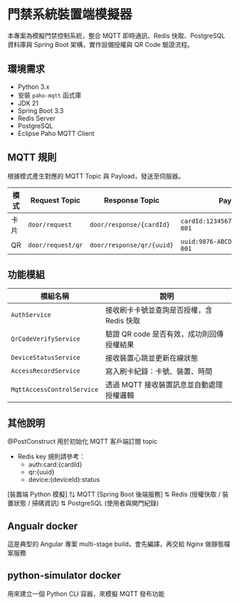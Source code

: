 # 門禁系統裝置端模擬器

本專案為模擬門禁控制系統，整合 MQTT 即時通訊、Redis 快取、PostgreSQL 資料庫與 Spring Boot 架構，實作設備授權與 QR Code 驗證流程。

## 環境需求

- Python 3.x
- 安裝 `paho-mqtt` 函式庫
- JDK 21
- Spring Boot 3.3
- Redis Server
- PostgreSQL
- Eclipse Paho MQTT Client

## MQTT 規則

根據模式產生對應的 MQTT Topic 與 Payload，發送至伺服器。

| 模式 | Request Topic     | Response Topic            | Payload 範例                             |
| -- | ----------------- | ------------------------- | -------------------------------------- |
| 卡片 | `door/request`    | `door/response/{cardId}`  | `cardId:123456789,deviceId:device-001` |
| QR | `door/request/qr` | `door/response/qr/{uuid}` | `uuid:9876-ABCD,deviceId:device-001`   |


## 功能模組
| 模組名稱 | 說明 |
|----------|------|
| `AuthService` | 接收刷卡卡號並查詢是否授權，含 Redis 快取 |
| `QrCodeVerifyService` | 驗證 QR code 是否有效，成功則回傳授權結果 |
| `DeviceStatusService` | 接收裝置心跳並更新在線狀態 |
| `AccessRecordService` | 寫入刷卡紀錄：卡號、裝置、時間|
| `MqttAccessControlService` | 透過 MQTT 接收裝置訊息並自動處理授權邏輯 |

## 其他說明
@PostConstruct 用於初始化 MQTT 客戶端訂閱 topic

* Redis key 規則請參考：
  * auth:card:{cardId}
  * qr:{uuid}
  * device:{deviceId}:status

[裝置端 Python 模擬]
⇅ MQTT
[Spring Boot 後端服務]
⇅ Redis 
(授權快取 / 裝置狀態 / 掃碼資訊)
⇅ PostgreSQL
(使用者與開門紀錄)

## Angualr docker
這是典型的 Angular 專案 multi-stage build，會先編譯，再交給 Nginx 做靜態檔案服務

## python-simulator docker
用來建立一個 Python CLI 容器，來模擬 MQTT 發布功能